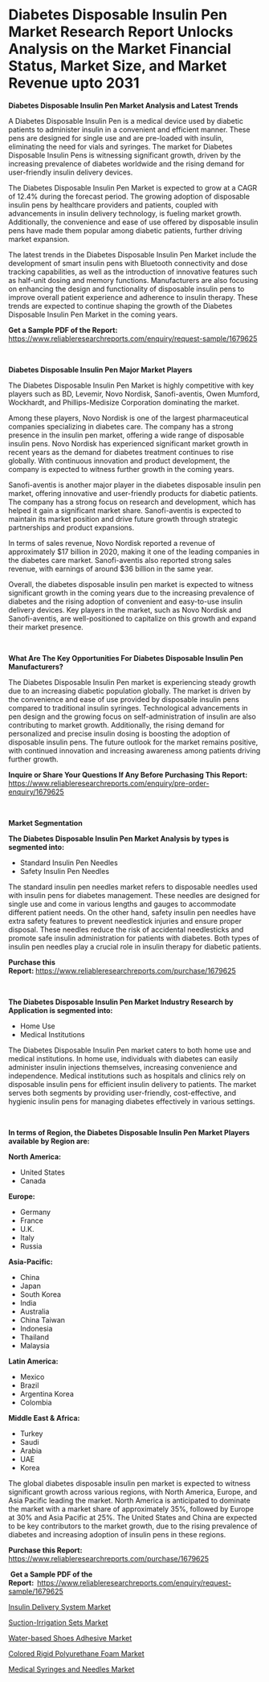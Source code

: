 <p><h1>Diabetes Disposable Insulin Pen Market Research Report Unlocks Analysis on the Market Financial Status, Market Size, and Market Revenue upto 2031</h1></p><p><strong>Diabetes Disposable Insulin Pen Market Analysis and Latest Trends</strong></p>
<p><p>A Diabetes Disposable Insulin Pen is a medical device used by diabetic patients to administer insulin in a convenient and efficient manner. These pens are designed for single use and are pre-loaded with insulin, eliminating the need for vials and syringes. The market for Diabetes Disposable Insulin Pens is witnessing significant growth, driven by the increasing prevalence of diabetes worldwide and the rising demand for user-friendly insulin delivery devices.</p><p>The Diabetes Disposable Insulin Pen Market is expected to grow at a CAGR of 12.4% during the forecast period. The growing adoption of disposable insulin pens by healthcare providers and patients, coupled with advancements in insulin delivery technology, is fueling market growth. Additionally, the convenience and ease of use offered by disposable insulin pens have made them popular among diabetic patients, further driving market expansion.</p><p>The latest trends in the Diabetes Disposable Insulin Pen Market include the development of smart insulin pens with Bluetooth connectivity and dose tracking capabilities, as well as the introduction of innovative features such as half-unit dosing and memory functions. Manufacturers are also focusing on enhancing the design and functionality of disposable insulin pens to improve overall patient experience and adherence to insulin therapy. These trends are expected to continue shaping the growth of the Diabetes Disposable Insulin Pen Market in the coming years.</p></p>
<p><strong>Get a Sample PDF of the Report:&nbsp;</strong> <a href="https://www.reliableresearchreports.com/enquiry/request-sample/1679625">https://www.reliableresearchreports.com/enquiry/request-sample/1679625</a></p>
<p>&nbsp;</p>
<p><strong>Diabetes Disposable Insulin Pen Major Market Players</strong></p>
<p><p>The Diabetes Disposable Insulin Pen Market is highly competitive with key players such as BD, Levemir, Novo Nordisk, Sanofi-aventis, Owen Mumford, Wockhardt, and Phillips-Medisize Corporation dominating the market. </p><p>Among these players, Novo Nordisk is one of the largest pharmaceutical companies specializing in diabetes care. The company has a strong presence in the insulin pen market, offering a wide range of disposable insulin pens. Novo Nordisk has experienced significant market growth in recent years as the demand for diabetes treatment continues to rise globally. With continuous innovation and product development, the company is expected to witness further growth in the coming years.</p><p>Sanofi-aventis is another major player in the diabetes disposable insulin pen market, offering innovative and user-friendly products for diabetic patients. The company has a strong focus on research and development, which has helped it gain a significant market share. Sanofi-aventis is expected to maintain its market position and drive future growth through strategic partnerships and product expansions.</p><p>In terms of sales revenue, Novo Nordisk reported a revenue of approximately $17 billion in 2020, making it one of the leading companies in the diabetes care market. Sanofi-aventis also reported strong sales revenue, with earnings of around $36 billion in the same year.</p><p>Overall, the diabetes disposable insulin pen market is expected to witness significant growth in the coming years due to the increasing prevalence of diabetes and the rising adoption of convenient and easy-to-use insulin delivery devices. Key players in the market, such as Novo Nordisk and Sanofi-aventis, are well-positioned to capitalize on this growth and expand their market presence.</p></p>
<p>&nbsp;</p>
<p><strong>What Are The Key Opportunities For Diabetes Disposable Insulin Pen Manufacturers?</strong></p>
<p><p>The Diabetes Disposable Insulin Pen market is experiencing steady growth due to an increasing diabetic population globally. The market is driven by the convenience and ease of use provided by disposable insulin pens compared to traditional insulin syringes. Technological advancements in pen design and the growing focus on self-administration of insulin are also contributing to market growth. Additionally, the rising demand for personalized and precise insulin dosing is boosting the adoption of disposable insulin pens. The future outlook for the market remains positive, with continued innovation and increasing awareness among patients driving further growth.</p></p>
<p><strong>Inquire or Share Your Questions If Any Before Purchasing This Report:</strong> <a href="https://www.reliableresearchreports.com/enquiry/pre-order-enquiry/1679625">https://www.reliableresearchreports.com/enquiry/pre-order-enquiry/1679625</a></p>
<p>&nbsp;</p>
<p><strong>Market Segmentation</strong></p>
<p><strong>The Diabetes Disposable Insulin Pen Market Analysis by types is segmented into:</strong></p>
<p><ul><li>Standard Insulin Pen Needles</li><li>Safety Insulin Pen Needles</li></ul></p>
<p><p>The standard insulin pen needles market refers to disposable needles used with insulin pens for diabetes management. These needles are designed for single use and come in various lengths and gauges to accommodate different patient needs. On the other hand, safety insulin pen needles have extra safety features to prevent needlestick injuries and ensure proper disposal. These needles reduce the risk of accidental needlesticks and promote safe insulin administration for patients with diabetes. Both types of insulin pen needles play a crucial role in insulin therapy for diabetic patients.</p></p>
<p><strong>Purchase this Report:&nbsp;</strong><a href="https://www.reliableresearchreports.com/purchase/1679625">https://www.reliableresearchreports.com/purchase/1679625</a></p>
<p>&nbsp;</p>
<p><strong>The Diabetes Disposable Insulin Pen Market Industry Research by Application is segmented into:</strong></p>
<p><ul><li>Home Use</li><li>Medical Institutions</li></ul></p>
<p><p>The Diabetes Disposable Insulin Pen market caters to both home use and medical institutions. In home use, individuals with diabetes can easily administer insulin injections themselves, increasing convenience and independence. Medical institutions such as hospitals and clinics rely on disposable insulin pens for efficient insulin delivery to patients. The market serves both segments by providing user-friendly, cost-effective, and hygienic insulin pens for managing diabetes effectively in various settings.</p></p>
<p>&nbsp;</p>
<p><strong>In terms of Region, the Diabetes Disposable Insulin Pen Market Players available by Region are:</strong></p>
<p>
    <p> <strong> North America: </strong>
        <ul>
            <li>United States</li>
            <li>Canada</li>
        </ul>
        </p> 
    <p> <strong> Europe: </strong>
        <ul>
            <li>Germany</li>
            <li>France</li>
            <li>U.K.</li>
            <li>Italy</li>
            <li>Russia</li>
        </ul>
        </p> 
    <p> <strong> Asia-Pacific: </strong>
        <ul>
            <li>China</li>
            <li>Japan</li>
            <li>South Korea</li>
            <li>India</li>
            <li>Australia</li>
            <li>China Taiwan</li>
            <li>Indonesia</li>
            <li>Thailand</li>
            <li>Malaysia</li>
        </ul>
        </p> 
    <p> <strong> Latin America: </strong>
        <ul>
            <li>Mexico</li>
            <li>Brazil</li>
            <li>Argentina Korea</li>
            <li>Colombia</li>
        </ul>
        </p> 
    <p> <strong> Middle East & Africa: </strong>
        <ul>
            <li>Turkey</li>
            <li>Saudi</li>
            <li>Arabia</li>
            <li>UAE</li>
            <li>Korea</li>
        </ul>
    </p>
    </p>
<p><p>The global diabetes disposable insulin pen market is expected to witness significant growth across various regions, with North America, Europe, and Asia Pacific leading the market. North America is anticipated to dominate the market with a market share of approximately 35%, followed by Europe at 30% and Asia Pacific at 25%. The United States and China are expected to be key contributors to the market growth, due to the rising prevalence of diabetes and increasing adoption of insulin pens in these regions.</p></p>
<p><strong>Purchase this Report: </strong><a href="https://www.reliableresearchreports.com/purchase/1679625">https://www.reliableresearchreports.com/purchase/1679625</a></p>
<p>&nbsp;<strong>Get a Sample PDF of the Report:&nbsp;&nbsp;</strong><a href="https://www.reliableresearchreports.com/enquiry/request-sample/1679625">https://www.reliableresearchreports.com/enquiry/request-sample/1679625</a></p>
<p><strong></strong></p>
<p><p><a href="https://github.com/Chiragrp22/Market-Research-Report-List-3/blob/main/insulin-delivery-system-market.md">Insulin Delivery System Market</a></p><p><a href="https://github.com/lababdou/Market-Research-Report-List-2/blob/main/suction-irrigation-sets-market.md">Suction-Irrigation Sets Market</a></p><p><a href="https://issuu.com/reportprime-2/docs/water-based-shoes-adhesive-market-size-2030.pptx">Water-based Shoes Adhesive Market</a></p><p><a href="https://issuu.com/reportprime-2/docs/colored-rigid-polyurethane-foam-market-size-2030.p">Colored Rigid Polyurethane Foam Market</a></p><p><a href="https://github.com/derrinmiltonellis35gcl/Market-Research-Report-List-1/blob/main/medical-syringes-and-needles-market.md">Medical Syringes and Needles Market</a></p></p>